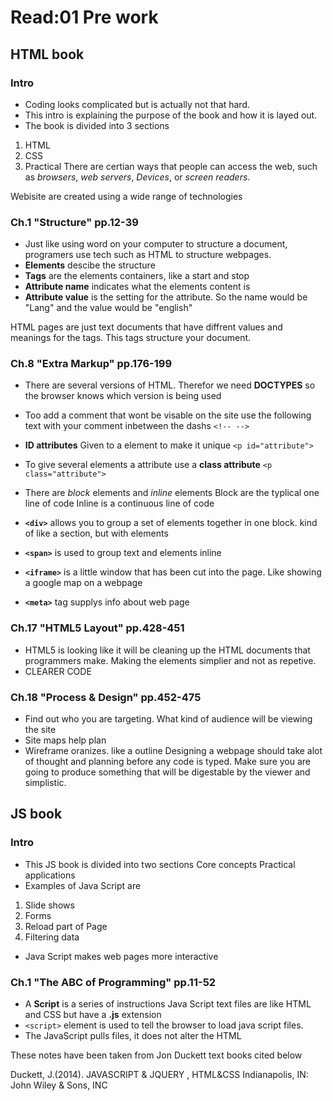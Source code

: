 # Read:01 Pre work

## HTML book
### Intro
- Coding looks complicated but is actually not that hard.
- This intro is explaining the purpose of the book and how it is layed out.
- The book is divided into 3 sections
1. HTML
2. CSS
3. Practical
There are certian ways that people can access the web, such as *browsers*, *web servers*, *Devices*, or *screen readers*.

Webisite are created using a wide range of technologies

### Ch.1 "Structure" pp.12-39
- Just like using word on your computer to structure a document, programers use tech such as HTML to structure webpages.
- **Elements** descibe the structure
- **Tags** are the elements containers, like a start and stop
- **Attribute name** indicates what the elements content is
- **Attribute value** is the setting for the attribute. 
So the name would be "Lang" and the value would be "english"

HTML pages are just text documents that have diffrent values and meanings for the tags. This tags structure your document.


### Ch.8 "Extra Markup" pp.176-199
- There are several versions of HTML. Therefor we need **DOCTYPES** so the browser knows which version is being used

- Too add a comment that wont be visable on the site use the following text with your comment inbetween the dashs
```<!-- -->```
- **ID attributes**
Given to a element to make it unique
```<p id="attribute">```
- To give several elements a attribute use a **class attribute**
```<p class="attribute">```
- There are *block* elements and *inline* elements
Block are the typlical one line of code
Inline is a continuous line of code
- **```<div>```** allows you to group a set of elements together in one block. kind of like
a section, but with elements
- **```<span>```** is used to group text and elements inline
- **```<iframe>```** is a little window that has been cut into the page. Like showing a google map on a webpage
- **```<meta>```** tag supplys info about web page
### Ch.17 "HTML5 Layout" pp.428-451
- HTML5 is looking like it will be cleaning up the HTML documents that programmers make. Making the elements simplier and not as repetive. 
- CLEARER CODE

### Ch.18 "Process & Design" pp.452-475
- Find out who you are targeting. What kind of audience will be viewing the site
- Site maps help plan
- Wireframe oranizes. like a outline
Designing a webpage should take alot of thought and planning before any code is typed. Make sure you are going to produce something that will be digestable by the viewer and simplistic.

## JS book

### Intro
- This JS book is divided into two sections
Core concepts
Practical applications
- Examples of Java Script are 
1. Slide shows
2. Forms
3. Reload part of Page
4. Filtering data
- Java Script makes web pages more interactive

### Ch.1 "The ABC of Programming" pp.11-52
- A **Script** is a series of instructions
Java Script text files are like HTML and CSS but have a **.js** extension
- ```<script>``` element is used to tell the browser to load java script files.
- The JavaScript pulls files, it does not alter the HTML

These notes have been taken from Jon Duckett text books
cited below

Duckett, J.(2014). JAVASCRIPT & JQUERY , HTML&CSS
Indianapolis, IN: John Wiley & Sons, INC
